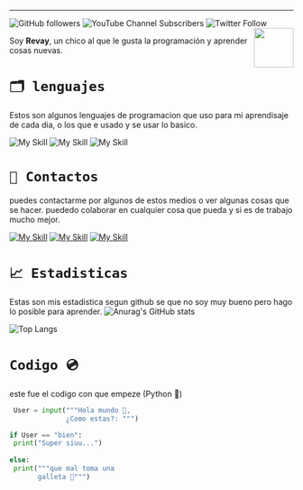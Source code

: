 
---
![GitHub followers](https://img.shields.io/github/followers/revay3d) ![YouTube Channel Subscribers](https://img.shields.io/youtube/channel/subscribers/UCE7NWSOlaZ4IOXfIuBip_kQ) ![Twitter Follow](https://img.shields.io/twitter/follow/revayDev) <img align='right' src="https://i.ibb.co/zr4fNfh/Iz6o-UDs-AAAAASUVORK5-CYII.png" width="70">

Soy **Revay**, un chico al que le gusta la programación y aprender cosas nuevas.


# ``🗂 lenguajes``
Estos son algunos lenguajes de programacion que uso para mi aprendisaje de cada dia, o los que e usado y se usar lo basico.

![My Skill](https://skillicons.dev/icons?i=py) ![My Skill](https://skillicons.dev/icons?i=html) ![My Skill](https://skillicons.dev/icons?i=css) 

# ``📣 Contactos``
puedes contactarme por algunos de estos medios o ver algunas cosas que se hacer. puededo colaborar en cualquier cosa que pueda y si es de trabajo mucho mejor.

[![My Skill](https://skillicons.dev/icons?i=discord)](https://discord.com/users/1066481602403766313) [![My Skill](https://skillicons.dev/icons?i=twitter)](https://twitter.com/revayDev?s=09) [![My Skill](https://skillicons.dev/icons?i=github)](https://github.com/Revay3d) 

# ``📈 Estadisticas``
Estas son mis estadistica segun github se que no soy muy bueno pero hago lo posible para aprender.
![Anurag's GitHub stats](https://github-readme-stats.vercel.app/api?username=revay3d&show_icons=true&theme=radical)

![Top Langs](https://github-readme-stats.vercel.app/api/top-langs/?username=revay3d&hide_progress=true)

# ``Codigo 💿``
este fue el codigo con que empeze (Python 💙)
```Python
 User = input("""Hola mundo 👋,
              ¿Como estas?: """)

if User == "bien":
 print("Super siuu...")
 
else:
 print("""que mal toma una 
       galleta 🍪""")
 

```